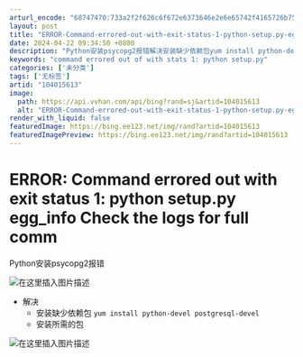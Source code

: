 ```yaml
---
arturl_encode: "68747470:733a2f2f626c6f672e6373646e2e6e65742f4165726b75692f:61727469636c652f64657461696c732f313034303135363133"
layout: post
title: "ERROR-Command-errored-out-with-exit-status-1-python-setup.py-egg_info-Check-the-logs-for-full-comm"
date: 2024-04-22 09:34:50 +0800
description: "Python安装psycopg2报错解决安装缺少依赖包yum install python-deve"
keywords: "command errored out of with stats 1: python setup.py"
categories: ['未分类']
tags: ['无标签']
artid: "104015613"
image:
  path: https://api.vvhan.com/api/bing?rand=sj&artid=104015613
  alt: "ERROR-Command-errored-out-with-exit-status-1-python-setup.py-egg_info-Check-the-logs-for-full-comm"
render_with_liquid: false
featuredImage: https://bing.ee123.net/img/rand?artid=104015613
featuredImagePreview: https://bing.ee123.net/img/rand?artid=104015613
---
```


# ERROR: Command errored out with exit status 1: python setup.py egg\_info Check the logs for full comm

Python安装psycopg2报错
  
![在这里插入图片描述](https://i-blog.csdnimg.cn/blog_migrate/06773b541fb87f7afb443b923eb7fe5b.png)

* 解决
  + 安装缺少依赖包
    `yum install python-devel postgresql-devel`
  + 安装所需的包

![在这里插入图片描述](https://i-blog.csdnimg.cn/blog_migrate/aae8676eb558b685e0249d3a731d7853.png)
